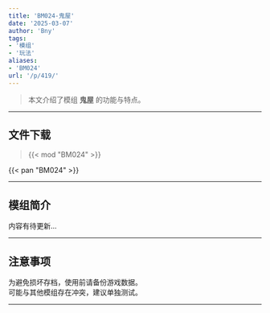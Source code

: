 ```yaml
---
title: 'BM024-鬼屋'
date: '2025-03-07'
author: 'Bny'
tags:
- '模组'
- '玩法'
aliases:
- 'BM024'
url: '/p/419/'
---
```


> 本文介绍了模组 **鬼屋** 的功能与特点。

---

## 文件下载  

> {{< mod "BM024" >}}  

{{< pan "BM024" >}}  

---

## 模组简介

>  
内容有待更新...  

---

## 注意事项

>  
为避免损坏存档，使用前请备份游戏数据。  
可能与其他模组存在冲突，建议单独测试。  

---

